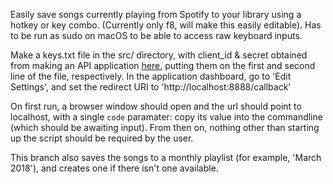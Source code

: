 Easily save songs currently playing from Spotify to your library using a hotkey or key combo. (Currently only f8, will make this easily editable). Has to be run as sudo on macOS to be able to access raw keyboard inputs.

Make a keys.txt file in the src/ directory, with client_id & secret obtained from making an API application [here](https://beta.developer.spotify.com/dashboard/applications), putting them on the first and second line of the file, respectively. In the application dashboard, go to 'Edit Settings', and set the redirect URI to 'http://localhost:8888/callback'

On first run, a browser window should open and the url should point to localhost, with a single `code` paramater: copy its value into the commandline (which should be awaiting input). From then on, nothing other than starting up the script should be required by the user.

This branch also saves the songs to a monthly playlist (for example, 'March 2018'), and creates one if there isn't one available.
